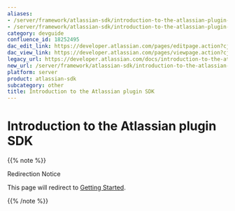 ```yaml
---
aliases:
- /server/framework/atlassian-sdk/introduction-to-the-atlassian-plugin-sdk-18252495.html
- /server/framework/atlassian-sdk/introduction-to-the-atlassian-plugin-sdk-18252495.md
category: devguide
confluence_id: 18252495
dac_edit_link: https://developer.atlassian.com/pages/editpage.action?cjm=wozere&pageId=18252495
dac_view_link: https://developer.atlassian.com/pages/viewpage.action?cjm=wozere&pageId=18252495
legacy_url: https://developer.atlassian.com/docs/introduction-to-the-atlassian-plugin-sdk
new_url: /server/framework/atlassian-sdk/introduction-to-the-atlassian-plugin-sdk
platform: server
product: atlassian-sdk
subcategory: other
title: Introduction to the Atlassian plugin SDK
---
```

# Introduction to the Atlassian plugin SDK

{{% note %}}

Redirection Notice

This page will redirect to [Getting Started](/display/DOCS/Getting+Started).

{{% /note %}}



